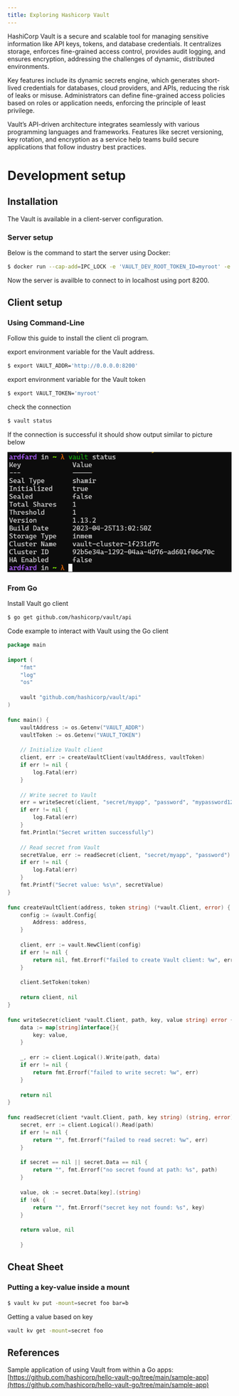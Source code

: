 ```yaml
---
title: Exploring Hashicorp Vault
---
```


HashiCorp Vault is a secure and scalable tool for managing sensitive information like API keys, tokens, and database credentials. It centralizes storage, enforces fine-grained access control, provides audit logging, and ensures encryption, addressing the challenges of dynamic, distributed environments.

Key features include its dynamic secrets engine, which generates short-lived credentials for databases, cloud providers, and APIs, reducing the risk of leaks or misuse. Administrators can define fine-grained access policies based on roles or application needs, enforcing the principle of least privilege.

Vault’s API-driven architecture integrates seamlessly with various programming languages and frameworks. Features like secret versioning, key rotation, and encryption as a service help teams build secure applications that follow industry best practices.

# Development setup

## Installation

The Vault is available in a client-server configuration. 
### Server setup

Below is the command to start the server using Docker:
```bash
$ docker run --cap-add=IPC_LOCK -e 'VAULT_DEV_ROOT_TOKEN_ID=myroot' -e 'VAULT_DEV_LISTEN_ADDRESS=0.0.0.0:8200' -p 8200:8200 --name my-vault vault
```

Now the server is availble to connect to in localhost using port 8200.

## Client setup

### Using Command-Line

Follow this guide to install the client cli program. 

export environment variable for the Vault address.
```bash
$ export VAULT_ADDR='http://0.0.0.0:8200' 
```

export environment variable for the Vault token 
```bash
$ export VAULT_TOKEN='myroot'
```

check the connection 
```bash
$ vault status
```

If the connection is successful it should show output similar to picture below 

![Vault status](../images/vault-status.png)

### From Go

Install Vault go client 
```bash
$ go get github.com/hashicorp/vault/api
```

Code example to interact with Vault using the Go client 
```go
package main

import (
	"fmt"
	"log"
	"os"

	vault "github.com/hashicorp/vault/api"
)

func main() {
	vaultAddress := os.Getenv("VAULT_ADDR")
	vaultToken := os.Getenv("VAULT_TOKEN")

	// Initialize Vault client
	client, err := createVaultClient(vaultAddress, vaultToken)
	if err != nil {
		log.Fatal(err)
	}

	// Write secret to Vault
	err = writeSecret(client, "secret/myapp", "password", "mypassword123")
	if err != nil {
		log.Fatal(err)
	}
	fmt.Println("Secret written successfully")

	// Read secret from Vault
	secretValue, err := readSecret(client, "secret/myapp", "password")
	if err != nil {
		log.Fatal(err)
	}
	fmt.Printf("Secret value: %s\n", secretValue)
}

func createVaultClient(address, token string) (*vault.Client, error) {
	config := &vault.Config{
		Address: address,
	}

	client, err := vault.NewClient(config)
	if err != nil {
		return nil, fmt.Errorf("failed to create Vault client: %w", err)
	}

	client.SetToken(token)

	return client, nil
}

func writeSecret(client *vault.Client, path, key, value string) error {
	data := map[string]interface{}{
		key: value,
	}

	_, err := client.Logical().Write(path, data)
	if err != nil {
		return fmt.Errorf("failed to write secret: %w", err)
	}

	return nil
}

func readSecret(client *vault.Client, path, key string) (string, error) {
	secret, err := client.Logical().Read(path)
	if err != nil {
		return "", fmt.Errorf("failed to read secret: %w", err)
	}

	if secret == nil || secret.Data == nil {
		return "", fmt.Errorf("no secret found at path: %s", path)
	}

	value, ok := secret.Data[key].(string)
	if !ok {
		return "", fmt.Errorf("secret key not found: %s", key)
	}

	return value, nil

    }
```


## Cheat Sheet

### Putting a key-value inside a mount 
```bash
$ vault kv put -mount=secret foo bar=b
```

Getting a value based on key 
```bash
vault kv get -mount=secret foo
```

## References

Sample application of using Vault from within a Go apps: [https://github.com/hashicorp/hello-vault-go/tree/main/sample-app](https://github.com/hashicorp/hello-vault-go/tree/main/sample-app)